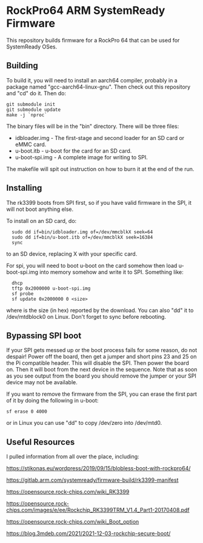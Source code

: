 # RockPro64 ARM SystemReady Firmware

This repository builds firmware for a RockPro 64 that can be used for
SystemReady OSes.

## Building

To build it, you will need to install an aarch64 compiler, probably in
a package named "gcc-aarch64-linux-gnu". Then check out this repository
and "cd" do it.  Then do:

```
git submodule init
git submodule update
make -j `nproc`
```

The binary files will be in the "bin" directory.  There will be three
files:

* idbloader.img - The first-stage and second loader for an SD card or
  eMMC card.
* u-boot.itb - u-boot for the card for an SD card.
* u-boot-spi.img - A complete image for writing to SPI.

The makefile will spit out instruction on how to burn it at the end of
the run.

## Installing

The rk3399 boots from SPI first, so if you have valid firmware in the
SPI, it will not boot anything else.

To install on an SD card, do:

```
  sudo dd if=bin/idbloader.img of=/dev/mmcblkX seek=64
  sudo dd if=bin/u-boot.itb of=/dev/mmcblkX seek=16384
  sync
```

to an SD device, replacing X with your specific card.

For spi, you will need to boot u-boot on the card somehow then load
u-boot-spi.img into memory somehow and write it to SPI.  Something
like:

```
  dhcp
  tftp 0x2000000 u-boot-spi.img
  sf probe
  sf update 0x2000000 0 <size>
```

where <size> is the size (in hex) reported by the download.  You can
also "dd" it to /dev/mtdblock0 on Linux.  Don't forget to sync before
rebooting.

## Bypassing SPI boot

If your SPI gets messed up or the boot process fails for some reason,
do not despair!  Power off the board, then get a jumper and short pins
23 and 25 on the Pi compatible header.  This will disable the SPI.
Then power the board on.  Then it will boot from the next device in
the sequence.  Note that as soon as you see output from the board you
should remove the jumper or your SPI device may not be available.

If you want to remove the firmware from the SPI, you can erase the
first part of it by doing the following in u-boot:

```
sf erase 0 4000
```

or in Linux you can use "dd" to copy /dev/zero into /dev/mtd0.

## Useful Resources

I pulled information from all over the place, including:

https://stikonas.eu/wordpress/2019/09/15/blobless-boot-with-rockpro64/

https://gitlab.arm.com/systemready/firmware-build/rk3399-manifest

https://opensource.rock-chips.com/wiki_RK3399

https://opensource.rock-chips.com/images/e/ee/Rockchip_RK3399TRM_V1.4_Part1-20170408.pdf

https://opensource.rock-chips.com/wiki_Boot_option

https://blog.3mdeb.com/2021/2021-12-03-rockchip-secure-boot/